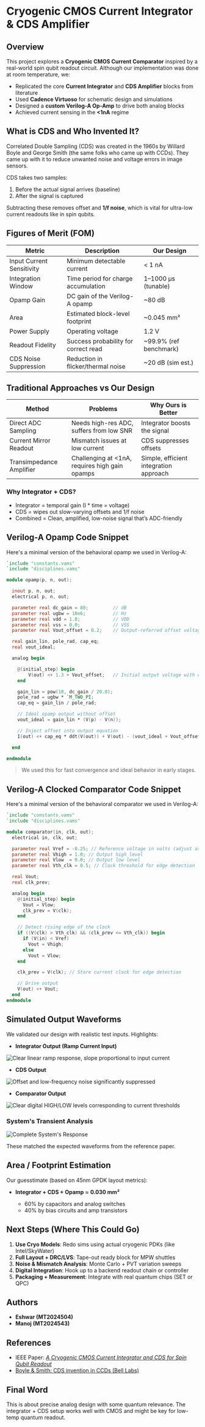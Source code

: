 # Cryogenic CMOS Current Integrator & CDS Amplifier


## Overview

This project explores a **Cryogenic CMOS Current Comparator** inspired by a real-world spin qubit readout circuit. Although our implementation was done at room temperature, we:

* Replicated the core **Current Integrator** and **CDS Amplifier** blocks from literature
* Used **Cadence Virtuoso** for schematic design and simulations
* Designed a **custom Verilog-A Op-Amp** to drive both analog blocks
* Achieved current sensing in the **<1nA** regime

## What is CDS and Who Invented It?

Correlated Double Sampling (CDS) was created in the 1960s by Willard Boyle and George Smith (the same folks who came up with CCDs). They came up with it to reduce unwanted noise and voltage errors in image sensors.

CDS takes two samples:

1. Before the actual signal arrives (baseline)
2. After the signal is captured

Subtracting these removes offset and **1/f noise**, which is vital for ultra-low current readouts like in spin qubits.

## Figures of Merit (FOM)

| **Metric**                | **Description**                      | **Our Design**          |
| ------------------------- | ------------------------------------ | ----------------------- |
| Input Current Sensitivity | Minimum detectable current           | < 1 nA                  |
| Integration Window        | Time period for charge accumulation  | 1–1000 μs (tunable)     |
| Opamp Gain                | DC gain of the Verilog-A opamp       | \~80 dB                 |
| Area                      | Estimated block-level footprint      | \~0.045 mm²             |
| Power Supply              | Operating voltage                    | 1.2 V                   |
| Readout Fidelity          | Success probability for correct read | \~99.9% (ref benchmark) |
| CDS Noise Suppression     | Reduction in flicker/thermal noise   | \~20 dB (sim est.)      |


## Traditional Approaches vs Our Design

| **Method**               | **Problems**                                   | **Why Ours is Better**                 |
| ------------------------ | ---------------------------------------------- | -------------------------------------- |
| Direct ADC Sampling      | Needs high-res ADC, suffers from low SNR       | Integrator boosts the signal           |
| Current Mirror Readout   | Mismatch issues at low current                 | CDS suppresses offsets                 |
| Transimpedance Amplifier | Challenging at <1nA, requires high gain opamps | Simple, efficient integration approach |

### Why Integrator + CDS?

* Integrator = temporal gain (I \* time = voltage)
* CDS = wipes out slow-varying offsets and 1/f noise
* Combined = Clean, amplified, low-noise signal that’s ADC-friendly

## Verilog-A Opamp Code Snippet

Here's a minimal version of the behavioral opamp we used in Verilog-A:

```verilog
`include "constants.vams"
`include "disciplines.vams"

module opamp(p, n, out);

  inout p, n, out;
  electrical p, n, out;

  parameter real dc_gain = 80;         // dB
  parameter real ugbw = 10e6;          // Hz
  parameter real vdd = 1.8;            // VDD
  parameter real vss = 0.0;            // VSS
  parameter real Vout_offset = 0.2;    // Output-referred offset voltage (default 0V)

  real gain_lin, pole_rad, cap_eq;
  real vout_ideal;

  analog begin

    @(initial_step) begin
        V(out) <+ 1.3 + Vout_offset;   // Initial output voltage with offset
    end

    gain_lin = pow(10, dc_gain / 20.0);
    pole_rad = ugbw * `M_TWO_PI;
    cap_eq = gain_lin / pole_rad;

    // Ideal opamp output without offset
    vout_ideal = gain_lin * (V(p) - V(n));

    // Inject offset into output equation
    I(out) <+ cap_eq * ddt(V(out)) + V(out) - (vout_ideal + Vout_offset);

  end

endmodule
```

> We used this for fast convergence and ideal behavior in early stages.

## Verilog-A Clocked Comparator Code Snippet

Here's a minimal version of the behavioral comparator we used in Verilog-A:

```verilog
`include "constants.vams"
`include "disciplines.vams"

module comparator(in, clk, out);
  electrical in, clk, out;

  parameter real Vref = -0.25; // Reference voltage in volts (adjust as needed)
  parameter real Vhigh = 1.0; // Output high level
  parameter real Vlow  = 0.0; // Output low level
  parameter real Vth_clk = 0.5; // Clock threshold for edge detection

  real Vout;
  real clk_prev;

  analog begin
    @(initial_step) begin
      Vout = Vlow;
      clk_prev = V(clk);
    end

    // Detect rising edge of the clock
    if ((V(clk) > Vth_clk) && (clk_prev <= Vth_clk)) begin
      if (V(in) < Vref)
        Vout = Vhigh;
      else
        Vout = Vlow;
    end

    clk_prev = V(clk); // Store current clock for edge detection

    // Drive output
    V(out) <+ Vout;
  end
endmodule
```


## Simulated Output Waveforms

We validated our design with realistic test inputs. Highlights:

* **Integrator Output (Ramp Current Input)**

![Clear linear ramp response, slope proportional to input current](https://github.com/EshwarAllampally/Cryogenic-CMOS-Current-Sensor/blob/main/Assets/media/1_integrator_ramp_out.png)

* **CDS Output**

![Offset and low-frequency noise significantly suppressed](https://github.com/EshwarAllampally/Cryogenic-CMOS-Current-Sensor/blob/main/Assets/media/2_CDS_Amp_out_1.png)

* **Comparator Output**

![Clear digital HIGH/LOW levels corresponding to current thresholds](https://github.com/EshwarAllampally/Cryogenic-CMOS-Current-Sensor/blob/main/Assets/media/3_comparator_out.png)

### System's Transient Analysis

![Complete System's Response](https://github.com/EshwarAllampally/Cryogenic-CMOS-Current-Sensor/blob/main/Assets/media/0_master_v1_1.png)

These matched the expected waveforms from the reference paper.

## Area / Footprint Estimation

Our guesstimate (based on 45nm GPDK layout metrics):

* **Integrator + CDS + Opamp** ≈ **0.030 mm²**

  * 60% by capacitors and analog switches
  * 40% by bias circuits and amp transistors

## Next Steps (Where This Could Go)

1. **Use Cryo Models**: Redo sims using actual cryogenic PDKs (like Intel/SkyWater)
2. **Full Layout + DRC/LVS**: Tape-out ready block for MPW shuttles
3. **Noise & Mismatch Analysis**: Monte Carlo + PVT variation sweeps
4. **Digital Integration**: Hook up to a backend readout chain or controller
5. **Packaging + Measurement**: Integrate with real quantum chips (SET or QPC)

## Authors

* **Eshwar (MT2024504)** 
* **Manoj (MT2024543)**

## References

* IEEE Paper: [*A Cryogenic CMOS Current Integrator and CDS for Spin Qubit Readout*](https://www.researchgate.net/publication/374302416_A_Cryogenic_CMOS_Current_Integrator_and_Correlation_Double_Sampling_Circuit_for_Spin_Qubit_Readout)
* [Boyle & Smith: CDS invention in CCDs (Bell Labs)](https://historyofinformation.com/detail.php?id=877)

## Final Word

This is about precise analog design with some quantum relevance. The integrator + CDS setup works well with CMOS and might be key for low-temp quantum readout.
